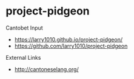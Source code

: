 # project-pidgeon
Cantobet Input

* https://larry1010.github.io/project-pidgeon/
* https://github.com/larry1010/project-pidgeon

External Links
* http://cantoneselang.org/